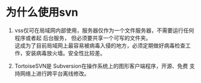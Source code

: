 # 为什么使用svn

1. vss仅可在局域网内部使用，服务器仅作为一个文件服务器，不需要运行任何程序或者起 后台服务， 但必须要共享一个可写的文件夹。		 
这成为了目前局域网上最容易被病毒入侵的地方，必须定期做好病毒检查工作，安装病毒放火墙。安全性比较差。

2. TortoiseSVN是 Subversion在操作系统上的图形客户端程序，开源、免费 支持网络上进行跨平台离线修改。